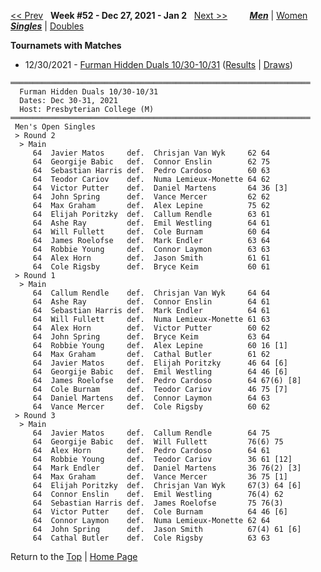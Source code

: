 <a name="top"></a>[<< Prev](men_singles_2145.md) &nbsp; **Week #52 - Dec 27, 2021 - Jan 2** &nbsp; [Next >>](men_singles_2201.md) &nbsp;&nbsp;&nbsp;&nbsp;&nbsp;&nbsp;&nbsp; [***Men***](./men_singles_2152.md) &#124; [Women](./women_singles_2152.md) &nbsp;&nbsp;&nbsp;&nbsp;&nbsp; [***Singles***](./men_singles_2152.md) &#124; [Doubles](./men_doubles_2152.md)

**Tournamets with Matches**  
- 12/30/2021 - [Furman Hidden Duals 10/30-10/31](#21-76191) ([Results](#21-76191) &#124; <a href="https://colleges.wearecollegetennis.com/competitions/PresbyterianCollegeM/Tournaments/Overview/974B91B2-F2C8-481A-9E34-6C3C9079CAF1" target="_blank">Draws</a>)  

<a name="21-76191"></a>
~~~
═══════════════════════════════════════════════════════════════════
  Furman Hidden Duals 10/30-10/31
  Dates: Dec 30-31, 2021
  Host: Presbyterian College (M)
═══════════════════════════════════════════════════════════════════
 Men's Open Singles
 > Round 2
  > Main
     64  Javier Matos     def.  Chrisjan Van Wyk     62 64
     64  Georgije Babic   def.  Connor Enslin        62 75
     64  Sebastian Harris def.  Pedro Cardoso        60 63
     64  Teodor Cariov    def.  Numa Lemieux-Monette 64 62
     64  Victor Putter    def.  Daniel Martens       64 36 [3]
     64  John Spring      def.  Vance Mercer         62 62
     64  Max Graham       def.  Alex Lepine          75 62
     64  Elijah Poritzky  def.  Callum Rendle        63 61
     64  Ashe Ray         def.  Emil Westling        64 61
     64  Will Fullett     def.  Cole Burnam          60 64
     64  James Roelofse   def.  Mark Endler          63 64
     64  Robbie Young     def.  Connor Laymon        63 63
     64  Alex Horn        def.  Jason Smith          61 61
     64  Cole Rigsby      def.  Bryce Keim           60 61
 > Round 1
  > Main
     64  Callum Rendle    def.  Chrisjan Van Wyk     64 64
     64  Ashe Ray         def.  Connor Enslin        64 61
     64  Sebastian Harris def.  Mark Endler          64 61
     64  Will Fullett     def.  Numa Lemieux-Monette 61 63
     64  Alex Horn        def.  Victor Putter        60 62
     64  John Spring      def.  Bryce Keim           63 64
     64  Robbie Young     def.  Alex Lepine          60 16 [1]
     64  Max Graham       def.  Cathal Butler        61 62
     64  Javier Matos     def.  Elijah Poritzky      46 64 [6]
     64  Georgije Babic   def.  Emil Westling        64 46 [6]
     64  James Roelofse   def.  Pedro Cardoso        64 67(6) [8]
     64  Cole Burnam      def.  Teodor Cariov        46 75 [7]
     64  Daniel Martens   def.  Connor Laymon        64 63
     64  Vance Mercer     def.  Cole Rigsby          60 62
 > Round 3
  > Main
     64  Javier Matos     def.  Callum Rendle        64 75
     64  Georgije Babic   def.  Will Fullett         76(6) 75
     64  Alex Horn        def.  Pedro Cardoso        64 61
     64  Robbie Young     def.  Teodor Cariov        36 61 [12]
     64  Mark Endler      def.  Daniel Martens       36 76(2) [3]
     64  Max Graham       def.  Vance Mercer         36 75 [1]
     64  Elijah Poritzky  def.  Chrisjan Van Wyk     67(3) 64 [6]
     64  Connor Enslin    def.  Emil Westling        76(4) 62
     64  Sebastian Harris def.  James Roelofse       75 76(3)
     64  Victor Putter    def.  Cole Burnam          64 46 [6]
     64  Connor Laymon    def.  Numa Lemieux-Monette 62 64
     64  John Spring      def.  Jason Smith          67(4) 61 [6]
     64  Cathal Butler    def.  Cole Rigsby          63 63
~~~

Return to the [Top](./men_singles_2152.md) &#124; [Home Page](../../index.md)